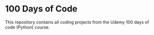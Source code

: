 # 100 Days of Code 
This repository contains all coding projects from the Udemy 100 days of code (Python) course.